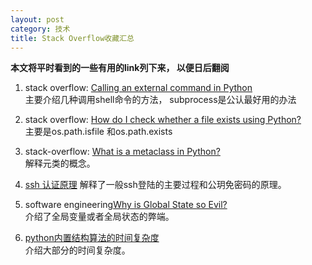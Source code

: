 ```yaml
---
layout: post
category: 技术
title: Stack Overflow收藏汇总
---
```


**本文将平时看到的一些有用的link列下来， 以便日后翻阅**

1. stack overflow: [Calling an external command in Python](https://stackoverflow.com/questions/89228/calling-an-external-command-in-python)   
主要介绍几种调用shell命令的方法， subprocess是公认最好用的办法

2. stack overflow: [How do I check whether a file exists using Python?](https://stackoverflow.com/questions/82831/how-do-i-check-whether-a-file-exists-using-python)   
主要是os.path.isfile 和os.path.exists  

3. stack-overflow: [What is a metaclass in Python?](https://stackoverflow.com/questions/100003/what-is-a-metaclass-in-python)   
解释元类的概念。  

4. [ssh 认证原理](http://itindex.net/detail/48724-ssh-%E8%AE%A4%E8%AF%81-%E5%8E%9F%E7%90%86?utm_source=tuicool&utm_medium=referral)
解释了一般ssh登陆的主要过程和公玥免密码的原理。

5. software engineering[Why is Global State so Evil?](https://softwareengineering.stackexchange.com/questions/148108/why-is-global-state-so-evil)   
介绍了全局变量或者全局状态的弊端。

6. [python内置结构算法的时间复杂度](https://www.douban.com/note/491584335/)  
介绍大部分的时间复杂度。